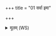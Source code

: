 +++
title = "01 सर्वा इमा"

+++
<details><summary>मूलम् (WS)</summary>

सर्वा इमा ओषधयः पृथिव्यामधि निष्ठिताः ।  
अथैव भद्रिके त्वमसुरेभ्यो अजायथाः ॥ ॥ १ ॥
</details>